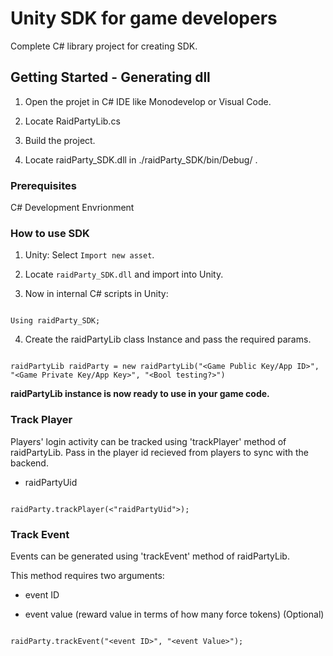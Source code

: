 
# Unity SDK for game developers

  

Complete C# library project for creating SDK.

  

## Getting Started - Generating dll

  

1. Open the projet in C# IDE like Monodevelop or Visual Code.

2. Locate RaidPartyLib.cs

3. Build the project.

4. Locate raidParty\_SDK.dll in ./raidParty\_SDK/bin/Debug/ .

  

### Prerequisites

  

C# Development Envrionment

  

### How to use SDK

  

1. Unity: Select  `Import new asset`.

  

2. Locate `raidParty_SDK.dll` and import into Unity.

  

3. Now in internal C# scripts in Unity:

  

```

Using raidParty_SDK;

```

4. Create the raidPartyLib class Instance and pass the required params.

```

raidPartyLib raidParty = new raidPartyLib("<Game Public Key/App ID>", "<Game Private Key/App Key>", "<Bool testing?>")

```

  

__raidPartyLib instance is now ready to use in your game code.__

  

### Track Player

  

Players' login activity can be tracked using 'trackPlayer' method of raidPartyLib. Pass in the player id recieved from players to sync with the backend.

  

* raidPartyUid

  

```

raidParty.trackPlayer(<"raidPartyUid">);

```

  

### Track Event

  

Events can be generated using 'trackEvent' method of raidPartyLib.

This method requires two arguments:

  

* event ID
  

* event value (reward value in terms of how many force tokens) (Optional)

  

```

raidParty.trackEvent("<event ID>", "<event Value>");

```